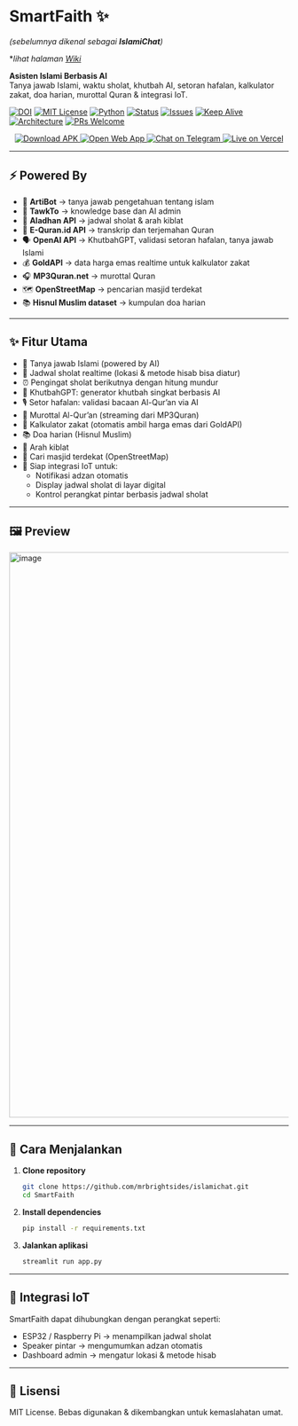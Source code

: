 # SmartFaith ✨
*(sebelumnya dikenal sebagai **IslamiChat**)*

**lihat halaman [Wiki](https://github.com/mrbrightsides/IslamiChat/wiki)*

**Asisten Islami Berbasis AI**  
Tanya jawab Islami, waktu sholat, khutbah AI, setoran hafalan, kalkulator zakat, doa harian, murottal Quran & integrasi IoT.

[![DOI](https://zenodo.org/badge/DOI/10.5281/zenodo.16787143.svg)](https://doi.org/10.5281/zenodo.16787143)
[![MIT License](https://img.shields.io/badge/license-MIT-green)](LICENSE)
[![Python](https://img.shields.io/badge/Python-3.9%2B-blue)](https://www.python.org/)
[![Status](https://img.shields.io/badge/status-active-success)]()
[![Issues](https://img.shields.io/github/issues/mrbrightsides/IslamiChat)](https://github.com/mrbrightsides/IslamiChat/issues)
[![Keep Alive](https://github.com/mrbrightsides/IslamiChat/actions/workflows/ping.yml/badge.svg)](https://github.com/mrbrightsides/IslamiChat/actions/workflows/ping.yml)
[![Architecture](https://img.shields.io/badge/docs-architecture-blue?logo=mermaid&logoColor=white)](https://github.com/mrbrightsides/IslamiChat/blob/main/docs/ARCHITECTURE.md)
[![PRs Welcome](https://img.shields.io/badge/PRs-welcome-brightgreen.svg)](https://github.com/mrbrightsides/IslamiChat/pulls)

<p align="center">
  <a href="https://github.com/mrbrightsides/IslamiChat/releases/download/v1.0.0/SmartFaith.zip">
    <img alt="Download APK" src="https://img.shields.io/badge/Download-APK-3DDC84?logo=android&logoColor=white&style=for-the-badge">
  </a>
  <a href="https://smartfaith.streamlit.app/">
    <img alt="Open Web App" src="https://img.shields.io/badge/Open-Web%20App-FF4B4B?logo=streamlit&logoColor=white&style=for-the-badge">
  </a>
  <a href="https://t.me/smartfaith_bot">
    <img alt="Chat on Telegram" src="https://img.shields.io/badge/Chat-Telegram-229ED9?logo=telegram&logoColor=white&style=for-the-badge">
  </a>
  <a href="https://smartfaithbot.vercel.app/">
    <img alt="Live on Vercel" src="https://img.shields.io/badge/Live-Vercel-000000?logo=vercel&logoColor=white&style=for-the-badge">
  </a>
</p>

---

## ⚡ Powered By
- 🤖 **ArtiBot** → tanya jawab pengetahuan tentang islam
- 🧠 **TawkTo** → knowledge base dan AI admin
- 🕌 **Aladhan API** → jadwal sholat & arah kiblat
- 📖 **E-Quran.id API** → transkrip dan terjemahan Quran
- 🗣️ **OpenAI API** → KhutbahGPT, validasi setoran hafalan, tanya jawab Islami  
- 💰 **GoldAPI** → data harga emas realtime untuk kalkulator zakat  
- 🎧 **MP3Quran.net** → murottal Quran  
- 🗺️ **OpenStreetMap** → pencarian masjid terdekat  
- 📚 **Hisnul Muslim dataset** → kumpulan doa harian  

---

## ✨ Fitur Utama
- 💬 Tanya jawab Islami (powered by AI)  
- 🕌 Jadwal sholat realtime (lokasi & metode hisab bisa diatur)  
- ⏰ Pengingat sholat berikutnya dengan hitung mundur  
- 📢 KhutbahGPT: generator khutbah singkat berbasis AI  
- 🎙️ Setor hafalan: validasi bacaan Al-Qur’an via AI  
- 📖 Murottal Al-Qur’an (streaming dari MP3Quran)  
- 🧮 Kalkulator zakat (otomatis ambil harga emas dari GoldAPI)  
- 📚 Doa harian (Hisnul Muslim)  
- 🧭 Arah kiblat  
- 🕌 Cari masjid terdekat (OpenStreetMap)  
- 🔌 Siap integrasi IoT untuk:  
  - Notifikasi adzan otomatis  
  - Display jadwal sholat di layar digital  
  - Kontrol perangkat pintar berbasis jadwal sholat

---

## 🖼️ Preview
<img width="1920" height="1020" alt="image" src="https://github.com/user-attachments/assets/612de068-b911-4a29-853e-2c4f94b86447" />

---

## 🚀 Cara Menjalankan

1. **Clone repository**
   ```bash
   git clone https://github.com/mrbrightsides/islamichat.git
   cd SmartFaith
2. **Install dependencies**
   ```bash
   pip install -r requirements.txt
3. **Jalankan aplikasi**
   ```bash
   streamlit run app.py

---

## 🔗 Integrasi IoT

SmartFaith dapat dihubungkan dengan perangkat seperti:
- ESP32 / Raspberry Pi → menampilkan jadwal sholat
- Speaker pintar → mengumumkan adzan otomatis
- Dashboard admin → mengatur lokasi & metode hisab

---

## 📜 Lisensi

MIT License. Bebas digunakan & dikembangkan untuk kemaslahatan umat.


